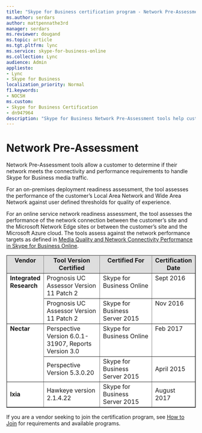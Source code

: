 ```yaml
---
title: "Skype for Business certification program - Network Pre-Assessment"
ms.author: serdars
author: mattpennathe3rd
manager: serdars
ms.reviewer: dougand
ms.topic: article
ms.tgt.pltfrm: lync
ms.service: skype-for-business-online
ms.collection: Lync
audience: Admin
appliesto:
- Lync
- Skype for Business 
localization_priority: Normal
f1.keywords:
- NOCSH
ms.custom:
- Skype for Business Certification
- dn947964
description: "Skype for Business Network Pre-Assessment tools help customers determine if their network meets  connectivity and performance requirements to handle Skype for Business media traffic."
---
```


# Network Pre-Assessment
Network Pre-Assessment tools allow a customer to determine if their network meets the connectivity and performance requirements to handle Skype for Business media traffic.

For an on-premises deployment readiness assessment, the tool assesses the performance of the customer’s Local Area Network and Wide Area Network against user defined thresholds for quality of experience.

For an online service network readiness assessment, the tool assesses the performance of the network connection between the customer’s site and the Microsoft Network Edge sites or between the customer’s site and the Microsoft Azure cloud. The tools assess against the network performance targets as defined in [Media Quality and Network Connectivity Performance in Skype for Business Online](https://support.office.com/article/Media-Quality-and-Network-Connectivity-Performance-in-Skype-for-Business-Online-5fe3e01b-34cf-44e0-b897-b0b2a83f0917).

<table border="1" cellpadding="5" cellspacing="" class="grid" style="border-collapse:collapse;background-color:white;" width="617" xmlns="http://www.w3.org/1999/xhtml">
	<colgroup>
		<col width="84" />
		<col width="201" />
		<col width="201" />
		<col width="93" />
	</colgroup>
	<thead>
		<tr bgcolor="#DEDEDE">
			<td align="center" valign="top"><strong>Vendor</strong></td>
			<td align="center" valign="top"><strong>Tool Version Certified</strong></td>
			<td align="center" valign="top"><strong>Certified For</strong></td>
			<td align="center" valign="top"><strong>Certification Date</strong></td>
		</tr>
	</thead>
	<tbody>
		<tr align="left" valign="top">
			<td rowspan="2"><strong>Integrated Research</strong></td>
			<td>Prognosis UC Assessor Version 11 Patch 2</td>
			<td>Skype for Business Online</td>
			<td>Sept 2016</td>
		</tr>
		<tr align="left" valign="top">
			<td>Prognosis UC Assessor Version 11 Patch 2</td>
			<td>Skype for Business Server 2015</td>
			<td>Nov 2016</td>
		</tr>
		<tr align="left" valign="top">
			<td rowspan="2"><strong>Nectar</strong></td>
			<td>Perspective Version 6.0.1-31907, Reports Version 3.0</td>
			<td>Skype for Business Online</td>
			<td>Feb 2017</td>
		</tr>
		<tr>
			<td>Perspective Version 5.3.0.20</td>
			<td>Skype for Business Server 2015</td>
			<td>April 2015</td>
		</tr>
		<tr>
			<td><strong>Ixia</strong></td>
			<td>Hawkeye version 2.1.4.22</td>
			<td>Skype for Business Server 2015</td>
			<td>August 2017</td>
		</tr>
	</tbody>
</table>

If you are a vendor seeking to join the certification program, see [How to Join](how-to-join.md) for requirements and available programs.


